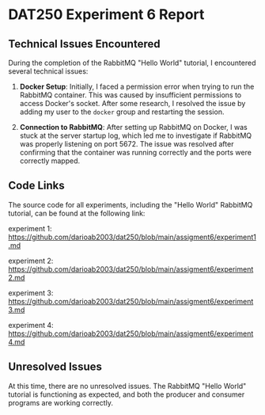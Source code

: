 # DAT250 Experiment 6 Report

## Technical Issues Encountered

During the completion of the RabbitMQ "Hello World" tutorial, I encountered several technical issues:

1. **Docker Setup**: Initially, I faced a permission error when trying to run the RabbitMQ container. This was caused by insufficient permissions to access Docker's socket. After some research, I resolved the issue by adding my user to the `docker` group and restarting the session.

2. **Connection to RabbitMQ**: After setting up RabbitMQ on Docker, I was stuck at the server startup log, which led me to investigate if RabbitMQ was properly listening on port 5672. The issue was resolved after confirming that the container was running correctly and the ports were correctly mapped.

## Code Links

The source code for all experiments, including the "Hello World" RabbitMQ tutorial, can be found at the following link:

experiment 1:
https://github.com/darioab2003/dat250/blob/main/assigment6/experiment1.md

experiment 2:
https://github.com/darioab2003/dat250/blob/main/assigment6/experiment2.md

experiment 3:
https://github.com/darioab2003/dat250/blob/main/assigment6/experiment3.md

experiment 4:
https://github.com/darioab2003/dat250/blob/main/assigment6/experiment4.md


## Unresolved Issues

At this time, there are no unresolved issues. The RabbitMQ "Hello World" tutorial is functioning as expected, and both the producer and consumer programs are working correctly.
